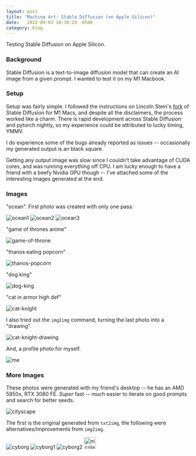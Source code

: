 ```yaml
---
layout: post
title: "Machine Art: Stable Diffusion (on Apple Silicon)"
date:   2022-09-03 18:38:29 -0500
category: blog
---
```


Testing Stable Diffusion on Apple Silicon.

### Background
Stable Diffusion is a text-to-image diffusion model that can create an AI image
from a given prompt. I wanted to test it on my M1 Macbook.

### Setup
Setup was fairly simple. I followed the instructions on Lincoln Stein's
[fork](https://github.com/lstein/stable-diffusion) of Stable Diffusion for M1
Macs, and despite all the disclaimers, the process worked like a charm. There
is rapid development across Stable Diffusion and pytorch nightly, so my
experience could be attributed to lucky timing, YMMV.

I do experience some of the bugs already reported as issues -- occasionally my
generated output is an black square.

Getting any output image was slow since I couldn't take advantage of CUDA
cores, and was running everything off CPU. I am lucky enough to have a friend
with a beefy Nvidia GPU though -- I've attached some of the interesting images
generated at the end.

### Images
"ocean". First photo was created with only one pass.

<img src="/assets/2022-09-03/00000.png" alt="ocean1">

<img src="/assets/2022-09-03/00001.png" alt="ocean2">

<img src="/assets/2022-09-03/00002.png" alt="ocean3">

"game of thrones anime"

<img src="/assets/2022-09-03/00021.png" alt="game-of-throne">

"thanos eating popcorn"

<img src="/assets/2022-09-03/00032.png" alt="thanos-popcorn">

"dog king"

<img src="/assets/2022-09-03/00029.png" alt="dog-king">

"cat in armor high def"

<img src="/assets/2022-09-03/00025.png" alt="cat-knight">

I also tried out the `img2img` command, turning the last photo into a "drawing".

<img src="/assets/2022-09-03/00003.png" alt="cat-knight-drawing">

And, a profile photo for myself.

<img src="/assets/2022-09-03/grid-0069.png" alt="me">

### More Images
These photos were generated with my friend's desktop -- he has an AMD 5950x,
RTX 3080 FE. *Super* fast -- much easier to iterate on good prompts and search
for better seeds.

<img src="/assets/2022-09-03/0004.png" alt="cityscape">

The first is the original generated from `txt2img`, the following were
alternatives/improvements from `img2img`.

<img src="/assets/2022-09-03/grid-0001.png" alt="cyborg">

<img src="/assets/2022-09-03/0012.png" alt="cyborg1">

<img src="/assets/2022-09-03/grid-0004.png" alt="cyborg2">

<img src="/assets/nicolas_cage_party.gif" alt="nicolas_cage_party" width="32">
